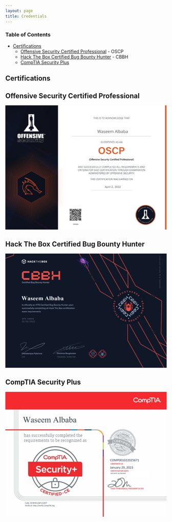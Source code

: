 ```yaml
---
layout: page
title: Credentials
---
```


### Table of Contents

- [Certifications](#certs)
    - [Offensive Security Certified Professional](#OSCP) - OSCP
    - [Hack The Box Certified Bug Bounty Hunter](#CBBH) - CBBH
    - [CompTIA Security Plus](#Security-plus)


## Certifications

## Offensive Security Certified Professional

![](assets/images/oscp.png)

## Hack The Box Certified Bug Bounty Hunter

![](assets/images/CBBH.png)

## CompTIA Security Plus

![](assets/images/SecPlus.png)